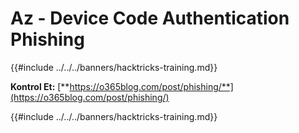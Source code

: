 # Az - Device Code Authentication Phishing

{{#include ../../../banners/hacktricks-training.md}}

**Kontrol Et:** [**https://o365blog.com/post/phishing/**](https://o365blog.com/post/phishing/)

{{#include ../../../banners/hacktricks-training.md}}
